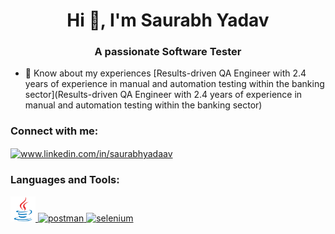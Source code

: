 <h1 align="center">Hi 👋, I'm Saurabh Yadav</h1>
<h3 align="center">A passionate Software Tester</h3>

- 📄 Know about my experiences [Results-driven QA Engineer with 2.4 years of experience in manual and automation testing within the banking sector](Results-driven QA Engineer with 2.4 years of experience in manual and automation testing within the banking sector)

<h3 align="left">Connect with me:</h3>
<p align="left">
<a href="https://linkedin.com/in/www.linkedin.com/in/saurabhyadaav" target="blank"><img align="center" src="https://raw.githubusercontent.com/rahuldkjain/github-profile-readme-generator/master/src/images/icons/Social/linked-in-alt.svg" alt="www.linkedin.com/in/saurabhyadaav" height="30" width="40" /></a>
</p>

<h3 align="left">Languages and Tools:</h3>
<p align="left"> <a href="https://www.java.com" target="_blank" rel="noreferrer"> <img src="https://raw.githubusercontent.com/devicons/devicon/master/icons/java/java-original.svg" alt="java" width="40" height="40"/> </a> <a href="https://postman.com" target="_blank" rel="noreferrer"> <img src="https://www.vectorlogo.zone/logos/getpostman/getpostman-icon.svg" alt="postman" width="40" height="40"/> </a> <a href="https://www.selenium.dev" target="_blank" rel="noreferrer"> <img src="https://raw.githubusercontent.com/detain/svg-logos/780f25886640cef088af994181646db2f6b1a3f8/svg/selenium-logo.svg" alt="selenium" width="40" height="40"/> </a> </p>
